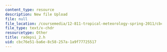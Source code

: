 ```yaml
---
content_type: resource
description: New file Upload
file: null
file_location: /coursemedia/12-811-tropical-meteorology-spring-2011/cbc76e51ba6e8c58257a1a9f77725517_radepsi_2.h
file_type: text/x-chdr
resourcetype: Other
title: radepsi_2.h
uid: cbc76e51-ba6e-8c58-257a-1a9f77725517
---
```

